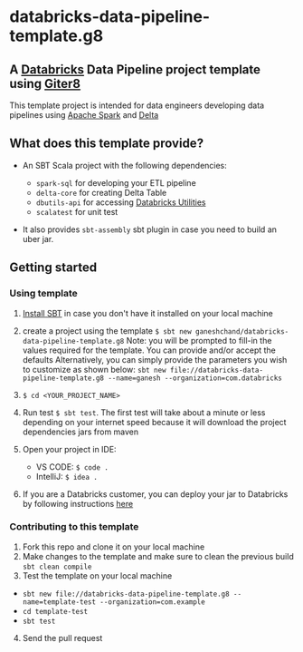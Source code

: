 # databricks-data-pipeline-template.g8

## A [Databricks][databricks] Data Pipeline project template using [Giter8][g8]

This template project is intended for data engineers developing data pipelines using [Apache Spark][spark] and [Delta][delta]

[g8]: http://www.foundweekends.org/giter8/
[sbt]: https://www.scala-sbt.org
[scala]: https://wwww.scala-lang.org
[spark]: https://spark.apache.org/
[delta]: https://delta.io/
[databricks]: https://databricks.com/
[installSBT]: https://www.scala-sbt.org/1.x/docs/Setup.html

## What does this template provide?

* An SBT Scala project with the following dependencies:

    * `spark-sql` for developing your ETL pipeline
    * `delta-core` for creating Delta Table
    * `dbutils-api` for accessing [Databricks Utilities](https://docs.databricks.com/dev-tools/databricks-utils.html#databricks-utilities)
    * `scalatest` for unit test

* It also provides `sbt-assembly` sbt plugin in case you need to build an uber jar.

## Getting started

### Using template

1. [Install SBT](installSBT) in case you don't have it installed on your local machine
2. create a project using the template `$ sbt new ganeshchand/databricks-data-pipeline-template.g8`
Note: you will be prompted to fill-in the values required for the template. You can provide and/or accept the defaults
   Alternatively, you can simply provide the parameters you wish to customize as shown below: 
```sbt new file://databricks-data-pipeline-template.g8 --name=ganesh --organization=com.databricks```

3. `$ cd <YOUR_PROJECT_NAME>`
4. Run test `$ sbt test`. The first test will take about a minute or less depending on your internet speed because it will download the project dependencies jars from maven
5. Open your project in IDE:
    * VS CODE: `$ code .`
    * IntelliJ: `$ idea .`
6. If you are a Databricks customer, you can deploy your jar to Databricks by following instructions [here](https://docs.databricks.com/jobs.html#create-a-job)  
### Contributing to this template
1. Fork this repo and clone it on your local machine
2. Make changes to the template and make sure to clean the previous build `sbt clean compile`
3. Test the template on your local machine
  *  `sbt new file://databricks-data-pipeline-template.g8 --name=template-test --organization=com.example`
  * `cd template-test`
  * `sbt test`
4. Send the pull request